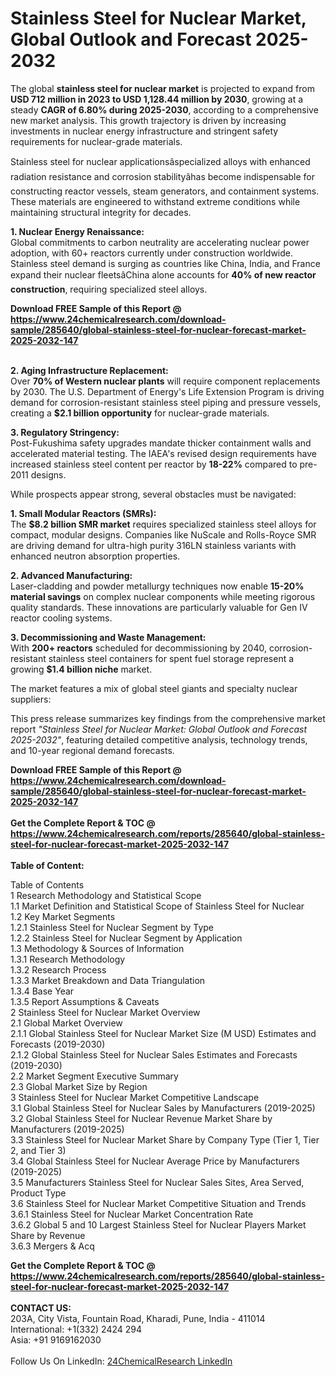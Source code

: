 <h1>Stainless Steel for Nuclear Market, Global Outlook and Forecast 2025-2032</h1><p>The global <strong>stainless steel for nuclear market</strong> is projected to expand from <strong>USD 712 million in 2023 to USD 1,128.44 million by 2030</strong>, growing at a steady <strong>CAGR of 6.80% during 2025-2030</strong>, according to a comprehensive new market analysis. This growth trajectory is driven by increasing investments in nuclear energy infrastructure and stringent safety requirements for nuclear-grade materials.</p><p>Stainless steel for nuclear applicationsâspecialized alloys with enhanced radiation resistance and corrosion stabilityâhas become indispensable for constructing reactor vessels, steam generators, and containment systems. These materials are engineered to withstand extreme conditions while maintaining structural integrity for decades.</p><p><strong>1. Nuclear Energy Renaissance:</strong><br>
Global commitments to carbon neutrality are accelerating nuclear power adoption, with 60+ reactors currently under construction worldwide. Stainless steel demand is surging as countries like China, India, and France expand their nuclear fleetsâChina alone accounts for <strong>40% of new reactor construction</strong>, requiring specialized steel alloys.</p><div><b>Download FREE Sample of this Report @ 
            <a href="https://www.24chemicalresearch.com/download-sample/285640/global-stainless-steel-for-nuclear-forecast-market-2025-2032-147">
            https://www.24chemicalresearch.com/download-sample/285640/global-stainless-steel-for-nuclear-forecast-market-2025-2032-147</a></b></div><br><p><strong>2. Aging Infrastructure Replacement:</strong><br>
Over <strong>70% of Western nuclear plants</strong> will require component replacements by 2030. The U.S. Department of Energy's Life Extension Program is driving demand for corrosion-resistant stainless steel piping and pressure vessels, creating a <strong>$2.1 billion opportunity</strong> for nuclear-grade materials.</p><p><strong>3. Regulatory Stringency:</strong><br>
Post-Fukushima safety upgrades mandate thicker containment walls and accelerated material testing. The IAEA's revised design requirements have increased stainless steel content per reactor by <strong>18-22%</strong> compared to pre-2011 designs.</p><p>While prospects appear strong, several obstacles must be navigated:</p><p><strong>1. Small Modular Reactors (SMRs):</strong><br>
The <strong>$8.2 billion SMR market</strong> requires specialized stainless steel alloys for compact, modular designs. Companies like NuScale and Rolls-Royce SMR are driving demand for ultra-high purity 316LN stainless variants with enhanced neutron absorption properties.</p><p><strong>2. Advanced Manufacturing:</strong><br>
Laser-cladding and powder metallurgy techniques now enable <strong>15-20% material savings</strong> on complex nuclear components while meeting rigorous quality standards. These innovations are particularly valuable for Gen IV reactor cooling systems.</p><p><strong>3. Decommissioning and Waste Management:</strong><br>
With <strong>200+ reactors</strong> scheduled for decommissioning by 2040, corrosion-resistant stainless steel containers for spent fuel storage represent a growing <strong>$1.4 billion niche</strong> market.</p><p>The market features a mix of global steel giants and specialty nuclear suppliers:</p><p>This press release summarizes key findings from the comprehensive market report <em>"Stainless Steel for Nuclear Market: Global Outlook and Forecast 2025-2032"</em>, featuring detailed competitive analysis, technology trends, and 10-year regional demand forecasts.</p><div><b>Download FREE Sample of this Report @ 
            <a href="https://www.24chemicalresearch.com/download-sample/285640/global-stainless-steel-for-nuclear-forecast-market-2025-2032-147">
            https://www.24chemicalresearch.com/download-sample/285640/global-stainless-steel-for-nuclear-forecast-market-2025-2032-147</a></b></div><br><div><b>Get the Complete Report & TOC @ 
            <a href="https://www.24chemicalresearch.com/reports/285640/global-stainless-steel-for-nuclear-forecast-market-2025-2032-147">
            https://www.24chemicalresearch.com/reports/285640/global-stainless-steel-for-nuclear-forecast-market-2025-2032-147</a></b></div><br>
            <b>Table of Content:</b><p>Table of Contents<br />
1 Research Methodology and Statistical Scope<br />
1.1 Market Definition and Statistical Scope of Stainless Steel for Nuclear<br />
1.2 Key Market Segments<br />
1.2.1 Stainless Steel for Nuclear Segment by Type<br />
1.2.2 Stainless Steel for Nuclear Segment by Application<br />
1.3 Methodology & Sources of Information<br />
1.3.1 Research Methodology<br />
1.3.2 Research Process<br />
1.3.3 Market Breakdown and Data Triangulation<br />
1.3.4 Base Year<br />
1.3.5 Report Assumptions & Caveats<br />
2 Stainless Steel for Nuclear Market Overview<br />
2.1 Global Market Overview<br />
2.1.1 Global Stainless Steel for Nuclear Market Size (M USD) Estimates and Forecasts (2019-2030)<br />
2.1.2 Global Stainless Steel for Nuclear Sales Estimates and Forecasts (2019-2030)<br />
2.2 Market Segment Executive Summary<br />
2.3 Global Market Size by Region<br />
3 Stainless Steel for Nuclear Market Competitive Landscape<br />
3.1 Global Stainless Steel for Nuclear Sales by Manufacturers (2019-2025)<br />
3.2 Global Stainless Steel for Nuclear Revenue Market Share by Manufacturers (2019-2025)<br />
3.3 Stainless Steel for Nuclear Market Share by Company Type (Tier 1, Tier 2, and Tier 3)<br />
3.4 Global Stainless Steel for Nuclear Average Price by Manufacturers (2019-2025)<br />
3.5 Manufacturers Stainless Steel for Nuclear Sales Sites, Area Served, Product Type<br />
3.6 Stainless Steel for Nuclear Market Competitive Situation and Trends<br />
3.6.1 Stainless Steel for Nuclear Market Concentration Rate<br />
3.6.2 Global 5 and 10 Largest Stainless Steel for Nuclear Players Market Share by Revenue<br />
3.6.3 Mergers & Acq</p><div><b>Get the Complete Report & TOC @ 
            <a href="https://www.24chemicalresearch.com/reports/285640/global-stainless-steel-for-nuclear-forecast-market-2025-2032-147">
            https://www.24chemicalresearch.com/reports/285640/global-stainless-steel-for-nuclear-forecast-market-2025-2032-147</a></b></div><br><b>CONTACT US:</b><br>
            203A, City Vista, Fountain Road, Kharadi, Pune, India - 411014<br>
            International: +1(332) 2424 294<br>
            Asia: +91 9169162030 <br><br>
            Follow Us On LinkedIn: <a href="https://www.linkedin.com/company/24chemicalresearch/">24ChemicalResearch LinkedIn</a>